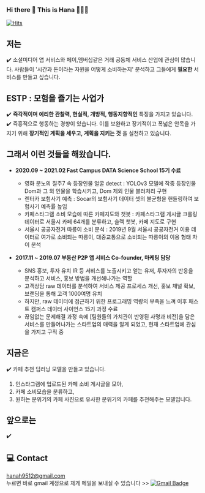### Hi there 👋 This is Hana 👩🏻‍💻

[![Hits](https://hits.seeyoufarm.com/api/count/incr/badge.svg?url=https%3A%2F%2Fgithub.com%2Fhannmnnah&count_bg=%2379C83D&title_bg=%23555555&icon=&icon_color=%23E7E7E7&title=hits&edge_flat=false)](https://hits.seeyoufarm.com)

## 저는
✔️ 소셜미디어 앱 서비스와 페이,멤버십같은 거래 공동체 서비스 산업에 관심이 많습니다. 사람들이 '시간과 돈이라는 자원을 어떻게 소비하는지' 분석하고 그들에게 __필요한__ 서비스를 만들고 싶습니다.  

## ESTP : 모험을 즐기는 사업가
✔️ __즉각적이며 예리한 관찰력, 현실적, 개방적, 행동지향적인__ 특징을 가지고 있습니다.  
✔️ 즉흥적으로 행동하는 경향이 있습니다. 이를 보완하고 장기적이고 폭넓은 안목을 가지기 위해 __장기적인 계획을 세우고, 계획을 지키는 것__ 
을 실천하고 있습니다.

## 그래서 이런 것들을 해왔습니다.
* __2020.09 ~ 2021.02 Fast Campus DATA Science School 15기 수료__  
  - 영화 분노의 질주7 속 등장인물 얼굴 detect : YOLOv3 모델에 작중 등장인물 Dom과 그 외 인물을 학습시키고, Dom 제외 인물 블러처리 구현
  - 렌터카 보험사기 예측 : Socar의 보험사기 데이터 셋의 불균형을 핸들링하여 보험사기 예측률 높임
  - 카페스타그램 소비 모습에 따른 카페지도와 챗봇 : 카페스타그램 게시글 크롤링 데이터로 서울시 카페 64개를 분류하고, 슬랙 챗봇, 카페 지도로 구현
  - 서울시 공공자전거 따릉이 소비 분석 : 2019년 9월 서울시 공공자전거 이용 데이터로 여가로 소비되는 따릉이, 대중교통으로 소비되는 따릉이의 이용 형태 차이 분석
  
* __2017.11 ~ 2019.07 부동산 P2P 앱 서비스 Co-founder, 마케팅 담당__
  - SNS 홍보, 투자 유치 IR 등 서비스를 노출시키고 얻는 유저, 투자자의 반응을 분석하고 서비스, 홍보 방법을 개선해나가는 역할
  - 고객상담 raw 데이터를 분석하여 서비스 제공 프로세스 개선, 홍보 채널 확보, 브랜딩을 통해 고객 1000여명 유치
  - 하지만, raw 데이터에 접근하기 위한 프로그래밍 역량의 부족을 느껴 이후 패스트 캠퍼스 데이터 사이언스 15기 과정 수료
  - 끊임없는 문제해결 과정 속에 [팀원들의 가치관이 반영된 사명과 비전]을 담은 서비스를 만들어나가는 스타트업의 매력을 알게 되었고, 현재 스타트업에 관심을 가지고 구직 중




## 지금은
✔️ 카페 추천 딥러닝 모델을 만들고 있습니다.
  1. 인스타그램에 업로드된 카페 소비 게시글을 모아, 
  2. 카페 소비모습을 분류하고, 
  3. 원하는 분위기의 카페 사진으로 유사한 분위기의 카페를 추천해주는 모델입니다.

## 앞으로는
✔️ 

## 💻 Contact
hanah9512@gmail.com  
누르면 바로 gmail 계정으로 제게 메일을 보내실 수 있습니다 >> [![Gmail Badge](https://img.shields.io/badge/Gmail-d14836?style=flat-square&logo=Gmail&logoColor=white&link=mailto:hanah9512@gmail.com)](mailto:hanah9512@gmail.com)
<!--
**hannmnnah/hannmnnah** is a ✨ _special_ ✨ repository because its `README.md` (this file) appears on your GitHub profile.

Here are some ideas to get you started:

- 🔭 I’m currently working on ...
- 🌱 I’m currently learning ...
- 👯 I’m looking to collaborate on ...
- 🤔 I’m looking for help with ...
- 💬 Ask me about ...
- 📫 How to reach me: ...
- 😄 Pronouns: ...
- ⚡ Fun fact: ...
-->
